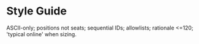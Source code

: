 # Style Guide
ASCII-only; positions not seats; sequential IDs; allowlists; rationale <=120; 'typical online' when sizing.
